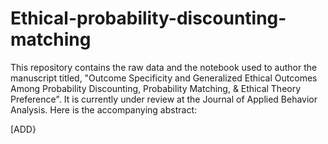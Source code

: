 # Ethical-probability-discounting-matching

This repository contains the raw data and the notebook used to author the manuscript titled, "Outcome Specificity and Generalized Ethical Outcomes Among Probability Discounting, Probability Matching, & Ethical Theory Preference". It is currently under review at the Journal of Applied Behavior Analysis. Here is the accompanying abstract: 

[ADD}
